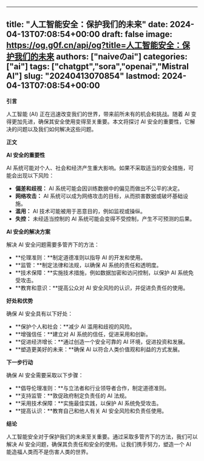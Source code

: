 
---
title: "人工智能安全：保护我们的未来"
date: 2024-04-13T07:08:54+00:00
draft: false
image: https://og.g0f.cn/api/og?title=人工智能安全：保护我们的未来
authors: ["naiveのai"]
categories: ["ai"]
tags: ["chatgpt","sora","openai","Mistral AI"]
slug: "20240413070854"
lastmod: 2024-04-13T07:08:54+00:00
---
**引言**

人工智能 (AI) 正在迅速改变我们的世界，带来前所未有的机会和挑战。随着 AI 变得更加先进，确保其安全使用变得至关重要。本文将探讨 AI 安全的重要性，它解决的问题以及我们如何解决这些问题。

**正文**

**AI 安全的重要性**

AI 系统可能对个人、社会和经济产生重大影响。如果不采取适当的安全措施，可能会出现以下风险：

- **偏差和歧视：** AI 系统可能会因训练数据中的偏见而做出不公平的决定。
- **网络攻击：** AI 系统可以成为网络攻击的目标，从而损害数据或破坏基础设施。
- **滥用：** AI 技术可能被用于恶意目的，例如监视或操纵。
- **失控：** 未经适当控制的 AI 系统可能会变得不受控制，产生不可预测的后果。

**AI 安全的解决方案**

解决 AI 安全问题需要多管齐下的方法：

- **伦理准则：**制定道德准则以指导 AI 的开发和使用。
- **监管：**制定法律和法规，以确保 AI 系统的责任和透明度。
- **技术保障：**实施技术措施，例如数据加密和访问控制，以保护 AI 系统免受攻击。
- **教育和意识：**提高公众对 AI 安全风险的认识，并促进负责任的使用。

**好处和优势**

确保 AI 安全具有以下好处：

- **保护个人和社会：**减少 AI 滥用和歧视的风险。
- **增强信任：**建立对 AI 系统的信任，促进采用和创新。
- **促进经济增长：**通过创造一个安全可靠的 AI 环境，促进投资和发展。
- **塑造更美好的未来：**确保 AI 以符合人类价值观和利益的方式发展。

**下一步行动**

确保 AI 安全需要采取以下步骤：

- **倡导伦理准则：**与立法者和行业领导者合作，制定道德准则。
- **支持监管：**敦促政府制定负责任的 AI 法规。
- **采用技术保障：**实施最佳实践，以保护 AI 系统免受攻击。
- **提高认识：**教育自己和他人有关 AI 安全风险和负责任使用。

**结论**

人工智能安全对于保护我们的未来至关重要。通过采取多管齐下的方法，我们可以解决 AI 安全问题，确保其负责任和安全的使用。让我们携手努力，塑造一个 AI 能造福人类而不是伤害人类的世界。